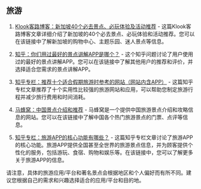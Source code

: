 ## 旅游
1. [Klook客路博客：新加坡40个必去景点、必玩体验及活动推荐](https://www.klook.com/zh-CN/blog/things-to-do-in-singapore/) - 这篇Klook客路博客文章详细介绍了新加坡的40个必去景点、必玩体验和活动推荐。您可以在该链接中了解新加坡的购物中心、主题乐园、迷人景点等信息。

2. [知乎：你们用过最好的景点讲解APP是哪个？](https://www.zhihu.com/question/400315568) - 这个知乎问题讨论了用户使用过的最好的景点讲解APP。您可以在该链接中了解其他用户的推荐和评价，并选择适合您需求的景点讲解APP。

3. [知乎专栏：推荐十个适合假期旅游时参考的网站（网站内含APP）](https://zhuanlan.zhihu.com/p/617756709) - 这篇知乎专栏文章推荐了十个实用性比较强的旅游网站和应用，可以帮助您制定旅游行程并减少旅行费用和时间消耗。

4. [马蜂窝：中国景点介绍和推荐](https://www.mafengwo.cn/jd/21536/gonglve.html) - 马蜂窝是一个提供中国旅游景点介绍和攻略信息的网站。您可以在该链接中了解中国各个热门旅游景点的门票、点评等信息。

5. [知乎专栏：旅游APP的核心功能有哪些？](https://zhuanlan.zhihu.com/p/99746605) - 这篇知乎专栏文章讨论了旅游APP的核心功能。旅游APP提供全国甚至全世界的旅游景点信息，并为顾客提供个性化的服务，包括游玩、食宿、购物和娱乐等。在该链接中，您可以了解更多关于旅游APP的信息。

请注意，具体的旅游应用/平台和著名景点会根据地区和个人偏好而有所不同。建议您根据自己的需求和兴趣选择适合的应用/平台和目的地。
